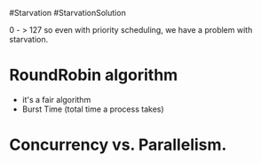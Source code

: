 
#Starvation #StarvationSolution

0 - > 127 
so even with priority scheduling, we have a problem with starvation. 

# RoundRobin algorithm 
- it's a fair algorithm 
- Burst Time (total time a process takes)



# Concurrency vs. Parallelism. 
